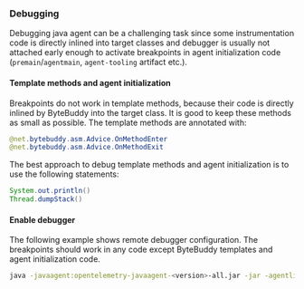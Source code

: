 ### Debugging

Debugging java agent can be a challenging task since some instrumentation
code is directly inlined into target classes and debugger is
usually not attached early enough to activate breakpoints
in agent initialization code (`premain`/`agentmain`, `agent-tooling` artifact etc.).

#### Template methods and agent initialization

Breakpoints do not work in template methods, because their code is directly inlined
by ByteBuddy into the target class. It is good to keep these methods as small as possible.
The template methods are annotated with:

```java
@net.bytebuddy.asm.Advice.OnMethodEnter
@net.bytebuddy.asm.Advice.OnMethodExit
```

The best approach to debug template methods and agent initialization is to use the following statements:

```java
System.out.println()
Thread.dumpStack()
```

#### Enable debugger

The following example shows remote debugger configuration. The breakpoints
should work in any code except ByteBuddy templates and agent initialization code.

```bash
java -javaagent:opentelemetry-javaagent-<version>-all.jar -jar -agentlib:jdwp="transport=dt_socket,server=y,suspend=y,address=5000" app.jar
```
